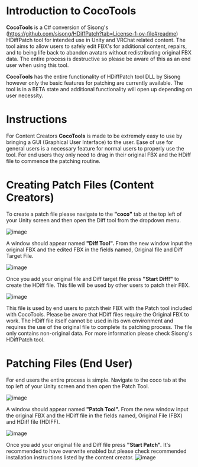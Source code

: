 # Introduction to CocoTools
**CocoTools** is a C# conversion of Sisong's (https://github.com/sisong/HDiffPatch?tab=License-1-ov-file#readme) HDiffPatch tool for intended use in Unity and VRChat related content. The tool aims to allow users to safely edit FBX's for additional content, repairs, and to being life back to abandon avatars without redistributing original FBX data. The entire process is destructive so please be aware of this as an end user when using this tool. 

**CocoTools** has the entire functionality of HDiffPatch tool DLL by Sisong however only the basic features for patching are currently available. The tool is in a BETA state and additional functionality will open up depending on user necessity. 

# Instructions 
For Content Creators
**CocoTools** is made to be extremely easy to use by bringing a GUI (Graphical User Interface) to the user. Ease of use for general users is a necessary feature for normal users to properly use the tool. For end users they only need to drag in their original FBX and the HDiff file to commence the patching routine. 

# Creating Patch Files (Content Creators)
To create a patch file please navigate to the **"coco"** tab at the top left of your Unity screen and then open the Diff tool from the dropdown menu.

![image](https://github.com/coco1337/CocoTools/assets/91550600/83696ccc-1305-4c16-b549-dc8a6514da91)

A window should appear named **"Diff Tool".** From the new window input the original FBX and the edited FBX in the fields named, Original file and Diff Target File. 

![image](https://github.com/coco1337/CocoTools/assets/91550600/3ff61c61-d65a-4fb2-98ba-f1a37946d496)

Once you add your original file and Diff target file press **"Start Diff!"** to create the HDiff file. This file will be used by other users to patch their FBX. 

![image](https://github.com/coco1337/CocoTools/assets/91550600/aec3ccea-c454-4248-aa6b-0048c6ee278d)

This file is used by end users to patch their FBX with the Patch tool included with CocoTools. Please be aware that HDiff files require the Original FBX to work. The HDiff file itself cannot be used in its own environment and requires the use of the original file to complete its patching process. The file only contains non-original data. For more information please check Sisong's HDiffPatch tool. 

# Patching Files (End User) 

For end users the entire process is simple. Navigate to the coco tab at the top left of your Unity screen and then open the Patch Tool. 

![image](https://github.com/coco1337/CocoTools/assets/91550600/d0b64310-4f8e-4ad9-b173-7dfb0fd278c1)

A window should appear named **"Patch Tool".** From the new window input the original FBX and the HDiff file in the fields named,  Original File (FBX) and HDiff file (HDIFF).

![image](https://github.com/coco1337/CocoTools/assets/91550600/bdd83f01-1413-4d55-9a4f-4be52ed30c83)

Once you add your original file and Diff file press **"Start Patch".** It's recommended to have overwrite enabled but please check recommended installation instructions listed by the content creator. 
![image](https://github.com/coco1337/CocoTools/assets/91550600/68bbc7f0-3e0e-41af-b559-946f0dd4ed28)

